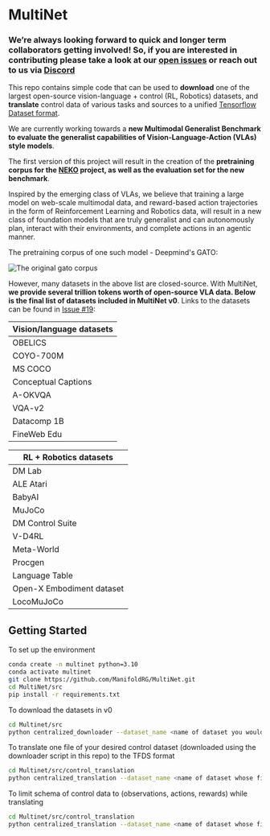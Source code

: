 # MultiNet

### We’re always looking forward to quick and longer term collaborators getting involved! So, if you are interested in contributing please take a look at our [open issues](https://github.com/ManifoldRG/MultiNet/issues) or reach out to us via [Discord](https://discord.gg/Tad7wAX8)

This repo contains simple code that can be used to **download** one of the largest open-source vision-language + control (RL, Robotics) datasets, and **translate** control data of various tasks and sources to a unified [Tensorflow Dataset format](https://www.tensorflow.org/datasets/api_docs/python/tfds). 

We are currently working towards a **new Multimodal Generalist Benchmark to evaluate the generalist capabilities of Vision-Language-Action (VLAs) style models**. 

The first version of this project will result in the creation of the **pretraining corpus for the [NEKO](https://github.com/ManifoldRG/Neko) project, as well as the evaluation set for the new benchmark**.

Inspired by the emerging class of VLAs, we believe that training a large model on web-scale multimodal data, and reward-based action trajectories in the form of Reinforcement Learning and Robotics data, will result in a new class of foundation models that are truly generalist and can autonomously plan, interact with their environments, and complete actions in an agentic manner.

The pretraining corpus of one such model - Deepmind's GATO:

![The original gato corpus](./assets/gato_corpus.png)

However, many datasets in the above list are closed-source. With MultiNet, **we provide several trillion tokens worth of open-source VLA data. Below is the final list of datasets included in MultiNet v0**. Links to the datasets can be found in [Issue #19](https://github.com/ManifoldRG/MultiNet/issues/19):

| Vision/language datasets|            
| ----------------------- | 
| OBELICS                 | 
| COYO-700M               | 
| MS COCO                 | 
| Conceptual Captions     | 
| A-OKVQA                 | 
| VQA-v2                  | 
| Datacomp 1B             | 
| FineWeb Edu             |           

| RL + Robotics datasets    | 
| ------------------------- | 
| DM Lab                    |
| ALE Atari                 |
| BabyAI                    |
| MuJoCo                    |
| DM Control Suite          |
| V-D4RL                    |
| Meta-World                |
| Procgen                   |
| Language Table            |
| Open-X Embodiment dataset |
| LocoMuJoCo                | 


## Getting Started

To set up the environment

```bash
conda create -n multinet python=3.10
conda activate multinet
git clone https://github.com/ManifoldRG/MultiNet.git
cd MultiNet/src
pip install -r requirements.txt
```

To download the datasets in v0

```bash
cd Multinet/src
python centralized_downloader --dataset_name <name of dataset you would like to download> --output_dir <directory where you would like to download the dataset>
```

To translate one file of your desired control dataset (downloaded using the downloader script in this repo) to the TFDS format 

```bash
cd Multinet/src/control_translation
python centralized_translation --dataset_name <name of dataset whose file you would like to translate> --dataset_path <path to the dataset> --output_dir <directory where you would like to store the translated file>
```

To limit schema of control data to (observations, actions, rewards) while translating

```bash
cd Multinet/src/control_translation
python centralized_translation --dataset_name <name of dataset whose file you would like to translate> --dataset_path <path to the dataset> --output_dir <directory where you would like to store the translated file> --limit_schema True
```




